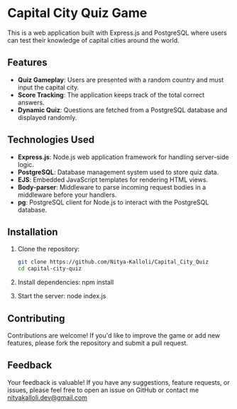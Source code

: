 # Capital City Quiz Game

This is a web application built with Express.js and PostgreSQL where users can test their knowledge of capital cities around the world.

## Features

- **Quiz Gameplay**: Users are presented with a random country and must input the capital city.
- **Score Tracking**: The application keeps track of the total correct answers.
- **Dynamic Quiz**: Questions are fetched from a PostgreSQL database and displayed randomly.

## Technologies Used

- **Express.js**: Node.js web application framework for handling server-side logic.
- **PostgreSQL**: Database management system used to store quiz data.
- **EJS**: Embedded JavaScript templates for rendering HTML views.
- **Body-parser**: Middleware to parse incoming request bodies in a middleware before your handlers.
- **pg**: PostgreSQL client for Node.js to interact with the PostgreSQL database.

## Installation

1. Clone the repository:

   ```bash
   git clone https://github.com/Nitya-Kalloli/Capital_City_Quiz
   cd capital-city-quiz

2. Install dependencies:
   npm install

3. Start the server:
   node index.js


## Contributing
Contributions are welcome! If you'd like to improve the game or add new features, please fork the repository and submit a pull request.

## Feedback
Your feedback is valuable! If you have any suggestions, feature requests, or issues, please feel free to open an issue on GitHub or contact me nityakalloli.dev@gmail.com
